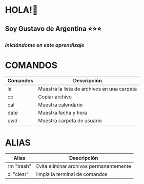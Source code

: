 # **HOLA!👋**

## Soy Gustavo de Argentina ⭐️⭐️⭐️

### *Iniciándome en este aprendizaje* 

# COMANDOS

| Comandos | Descripción                                 |
| -------- | -----------                                 |
| ls       | Muestra la lista de archivos en una carpeta |
| cp       | Copiar archivo                              |
| cal      | Muestra calendario                          |
| date     | Muestra fecha y hora                        |
| pwd      | Muestra carpeta de usuario                  |

# ALIAS 

| Alias      | Descripción                             |
| -----      | -----------                             |
| rm "trash" | Evita eliminar archivos permanentemente |
| cl "clear" | limpia la terminal de comandos          |


